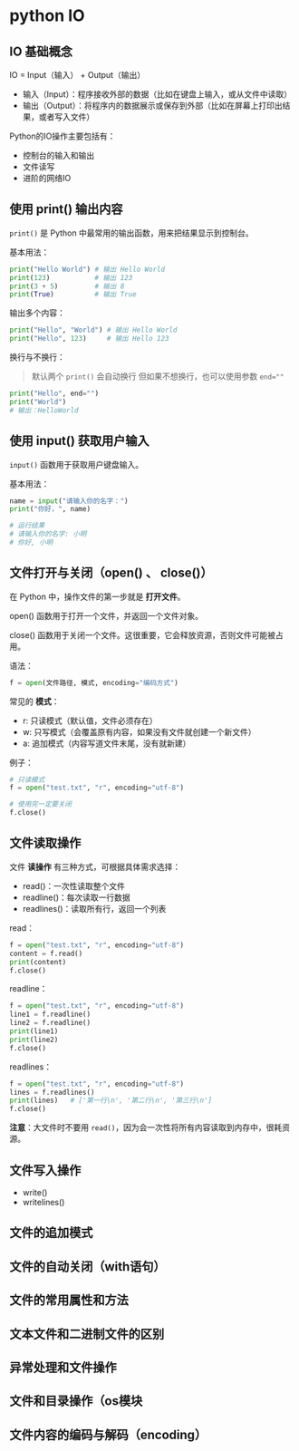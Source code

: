 # python IO

## IO 基础概念

IO = Input（输入） + Output（输出）

- 输入（Input）：程序接收外部的数据（比如在键盘上输入，或从文件中读取）
- 输出（Output）：将程序内的数据展示或保存到外部（比如在屏幕上打印出结果，或者写入文件）

Python的IO操作主要包括有：

- 控制台的输入和输出
- 文件读写
- 进阶的网络IO

## 使用 print() 输出内容

`print()` 是 Python 中最常用的输出函数，用来把结果显示到控制台。

基本用法：

```python
print("Hello World") # 输出 Hello World
print(123)           # 输出 123
print(3 + 5)         # 输出 8
print(True)          # 输出 True
```

输出多个内容：

```python
print("Hello", "World") # 输出 Hello World
print("Hello", 123)     # 输出 Hello 123
```

换行与不换行：
> 默认两个 `print()` 会自动换行
> 但如果不想换行，也可以使用参数 `end=""`

```python
print("Hello", end="")
print("World")  
# 输出：HelloWorld
```

## 使用 input() 获取用户输入

`input()` 函数用于获取用户键盘输入。

基本用法：
```python
name = input("请输入你的名字：")
print("你好，", name)

# 运行结果
# 请输入你的名字: 小明
# 你好, 小明
```

## 文件打开与关闭（open() 、 close()）

在 Python 中，操作文件的第一步就是 **打开文件**。

open() 函数用于打开一个文件，并返回一个文件对象。

close() 函数用于关闭一个文件。这很重要，它会释放资源，否则文件可能被占用。

语法：
```python
f = open(文件路径, 模式, encoding="编码方式")
```

常见的 **模式**：
- r: 只读模式（默认值，文件必须存在）
- w: 只写模式（会覆盖原有内容，如果没有文件就创建一个新文件）
- a: 追加模式（内容写道文件末尾，没有就新建）

例子：
```python
# 只读模式
f = open("test.txt", "r", encoding="utf-8")

# 使用完一定要关闭
f.close()
```

## 文件读取操作

文件 **读操作** 有三种方式，可根据具体需求选择：

- read()：一次性读取整个文件
- readline()：每次读取一行数据
- readlines()：读取所有行，返回一个列表

read：
```python
f = open("test.txt", "r", encoding="utf-8")
content = f.read()
print(content)
f.close()
```

readline：
```python
f = open("test.txt", "r", encoding="utf-8")
line1 = f.readline()
line2 = f.readline()
print(line1)
print(line2)
f.close()
```

readlines：
```python
f = open("test.txt", "r", encoding="utf-8")
lines = f.readlines()
print(lines)   # ['第一行\n', '第二行\n', '第三行\n']
f.close()
```

**注意**：大文件时不要用 `read()`，因为会一次性将所有内容读取到内存中，很耗资源。

## 文件写入操作

- write()
- writelines()

## 文件的追加模式

## 文件的自动关闭（with语句）

## 文件的常用属性和方法

## 文本文件和二进制文件的区别

## 异常处理和文件操作

## 文件和目录操作（os模块

## 文件内容的编码与解码（encoding）
